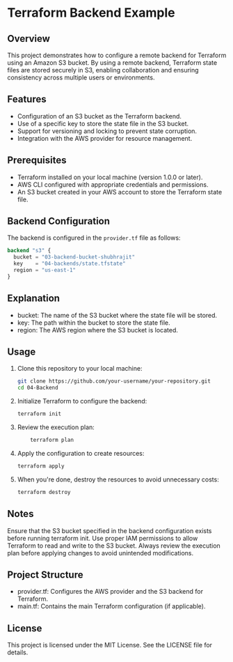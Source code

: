 # Terraform Backend Example

## Overview

This project demonstrates how to configure a remote backend for Terraform using an Amazon S3 bucket. By using a remote backend, Terraform state files are stored securely in S3, enabling collaboration and ensuring consistency across multiple users or environments.

## Features

- Configuration of an S3 bucket as the Terraform backend.
- Use of a specific key to store the state file in the S3 bucket.
- Support for versioning and locking to prevent state corruption.
- Integration with the AWS provider for resource management.

## Prerequisites

- Terraform installed on your local machine (version 1.0.0 or later).
- AWS CLI configured with appropriate credentials and permissions.
- An S3 bucket created in your AWS account to store the Terraform state file.

## Backend Configuration

The backend is configured in the `provider.tf` file as follows:

```terraform
backend "s3" {
  bucket = "03-backend-bucket-shubhrajit"
  key    = "04-backends/state.tfstate"
  region = "us-east-1"
}
```

## Explanation

- bucket: The name of the S3 bucket where the state file will be stored.
- key: The path within the bucket to store the state file.
- region: The AWS region where the S3 bucket is located.

## Usage

1. Clone this repository to your local machine:

    ```bash
    git clone https://github.com/your-username/your-repository.git
    cd 04-Backend
    ```

2. Initialize Terraform to configure the backend:

    ```bash
    terraform init
    ```

3. Review the execution plan:

    ```bash
        terraform plan
    ```

4. Apply the configuration to create resources:

    ```bash
    terraform apply
    ```

5. When you're done, destroy the resources to avoid unnecessary costs:

    ```bash
    terraform destroy
    ```

## Notes

Ensure that the S3 bucket specified in the backend configuration exists before running terraform init.
Use proper IAM permissions to allow Terraform to read and write to the S3 bucket.
Always review the execution plan before applying changes to avoid unintended modifications.

## Project Structure

- provider.tf: Configures the AWS provider and the S3 backend for Terraform.
- main.tf: Contains the main Terraform configuration (if applicable).

## License

This project is licensed under the MIT License. See the LICENSE file for details.
